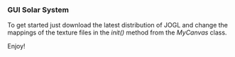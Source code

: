 ### GUI Solar System

To get started just download the latest distribution of JOGL and change the mappings of the texture files in the _init()_ method from the _MyCanvas_ class.

Enjoy!